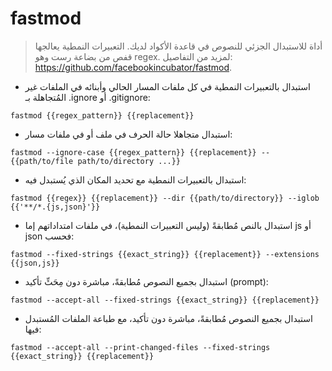 # fastmod

> أداة للاستبدال الجزئي للنصوص في قاعدة الأكواد لديك.
> التعبيرات النمطية يعالجها قفص من بضاعة رست وهو regex.
> لمزيد من التفاصيل: <https://github.com/facebookincubator/fastmod>.

- استبدال بالتعبيرات النمطية في كل ملفات المسار الحالي وأبنائه في الملفات غير المُتجاهلة بـ .ignore أو .gitignore:

`fastmod {{regex_pattern}} {{replacement}}`

- استبدال متجاهلا حالة الحرف في ملف أو في ملفات مسار:

`fastmod --ignore-case {{regex_pattern}} {{replacement}} -- {{path/to/file path/to/directory ...}}`

- استبدال بالتعبيرات النمطية مع تحديد المكان الذي يُستبدل فيه:

`fastmod {{regex}} {{replacement}} --dir {{path/to/directory}} --iglob {{'**/*.{js,json}'}}`

- استبدال بالنص مُطابقةً (وليس التعبيرات النمطية)، في ملفات امتداداتهم إما js أو json فحسب:

`fastmod --fixed-strings {{exact_string}} {{replacement}} --extensions {{json,js}}`

- استبدال بجميع النصوص مُطابقةً، مباشرة دون مِحَثِّ تأكيد (prompt):

`fastmod --accept-all --fixed-strings {{exact_string}} {{replacement}}`

- استبدال بجميع النصوص مُطابقةً، مباشرة دون تأكيد، مع طباعة الملفات المُستبدل فيها:

`fastmod --accept-all --print-changed-files --fixed-strings {{exact_string}} {{replacement}}`
